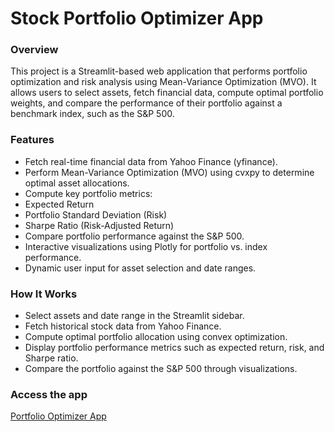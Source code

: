 # Stock Portfolio Optimizer App

### Overview
This project is a Streamlit-based web application that performs portfolio optimization and risk analysis using Mean-Variance Optimization (MVO). It allows users to select assets, fetch financial data, compute optimal portfolio weights, and compare the performance of their portfolio against a benchmark index, such as the S&P 500.

### Features
* Fetch real-time financial data from Yahoo Finance (yfinance).
* Perform Mean-Variance Optimization (MVO) using cvxpy to determine optimal asset allocations.
* Compute key portfolio metrics:
* Expected Return
* Portfolio Standard Deviation (Risk)
* Sharpe Ratio (Risk-Adjusted Return)
* Compare portfolio performance against the S&P 500.
* Interactive visualizations using Plotly for portfolio vs. index performance.
* Dynamic user input for asset selection and date ranges.

### How It Works
* Select assets and date range in the Streamlit sidebar.
* Fetch historical stock data from Yahoo Finance.
* Compute optimal portfolio allocation using convex optimization.
* Display portfolio performance metrics such as expected return, risk, and Sharpe ratio.
* Compare the portfolio against the S&P 500 through visualizations.

### Access the app
[Portfolio Optimizer App](https://port-opt.streamlit.app)
